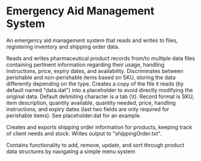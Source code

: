 # Emergency Aid Management System
An emergency aid management system that reads and writes to files, registering inventory and shipping order data.

Reads and writes pharmaceutical product records from/to multiple data files containing pertinent information regarding their usage, handling instructions, price, expiry dates, and availability. Discriminates between perishable and non-perishable items based on SKU, storing the data differently depending on the type. Creates a copy of the file it reads (by default named "data.dat") into a placeholder to avoid directly modifying the original data. Default delimiting character is a tab (\t). Record format is SKU, item description, quantity available, quantity needed, price, handling instructions, and expiry dates (last two fields are only required for perishable items). See placeholder.dat for an example. 

Creates and exports shipping order information for products, keeping track of client needs and stock. Writes output to "shippingOrder.txt".

Contains functionality to add, remove, update, and sort through product data structures by navigating a simple menu system


